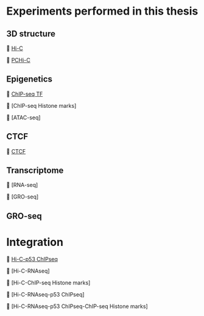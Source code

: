# Experiments performed in this thesis

## 3D structure

:open_file_folder: [Hi-C](PhDthesis/code/HiC/)

:open_file_folder: [PCHi-C](PCHiC)


## Epigenetics

:open_file_folder: [ChIP-seq TF](Omics/ChIPseq/TF_p53/)

:open_file_folder: [ChIP-seq Histone marks]

:open_file_folder: [ATAC-seq]

## CTCF

:open_file_folder: [CTCF](#CTCF)

## Transcriptome

:open_file_folder: [RNA-seq]

:open_file_folder: [GRO-seq]

## GRO-seq

# Integration

:open_file_folder: [Hi-C-p53 ChIPseq](Integration_analysis/HiC-p53ChIPseq)

:open_file_folder: [Hi-C-RNAseq]

:open_file_folder: [Hi-C-ChIP-seq Histone marks]

:open_file_folder: [Hi-C-RNAseq-p53 ChIPseq]

:open_file_folder: [Hi-C-RNAseq-p53 ChIPseq-ChIP-seq Histone marks]
